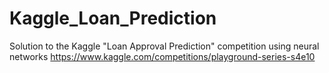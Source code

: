# Kaggle_Loan_Prediction
Solution to the Kaggle "Loan Approval Prediction" competition using neural networks
https://www.kaggle.com/competitions/playground-series-s4e10
